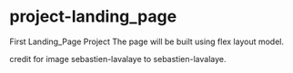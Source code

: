 # project-landing_page
First Landing_Page Project
The page will be built using flex layout model.

credit for image sebastien-lavalaye to sebastien-lavalaye.
